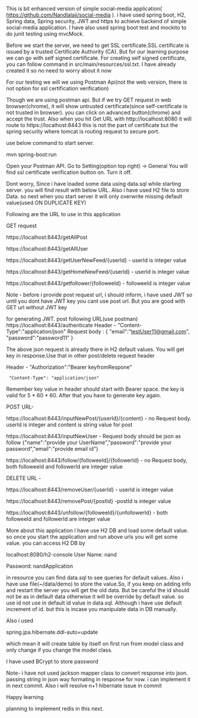 This is bit enhanced version of simple social-media application( https://github.com/Nandlalaji/social-media ). i have used spring boot, H2, Spring data, Spring security, JWT and https to achieve backend of simple social-media application. I have also used spring boot test and mockito to do junit testing using mvcMock.

Before we start the server, we need to get SSL certificate.SSL certificate is issued by a trusted Certificate Authority (CA). But for our learning purpose we can go with self signed certificate. For creating self signed certificate, you can follow command in src/main/resources/ssl.txt. I have already created it so no need to worry about it now

For our testing we will we using Postman Api(not the web version, there is not option for ssl certification verification)

Though we are using postman api. But if we try GET request in web browser(chrome), it will show untrusted certificate(since self-certificate is not trusted in browser). you can click on advanced button(chrome) and accept the trust. Also when you hit Get URL with http://localhost:8080 it will route to https://localhost:8443 this is not the part of certificate but the spring security where tomcat is routing request to secure port.

use below command to start server.

mvn spring-boot:run

Open your Postman API. Go to Setting(option top right) -> General
You will find ssl certificate verification button on. Turn it off. 

Dont worry, Since i have loaded some data using data.sql while starting server. you will find result with below URL. Also i have used H2 file to store Data. so next when you start server it will only overwrite missing default value(used ON DUPLICATE KEY)

Following are the URL to use in this application 

GET request 


https://localhost:8443/getAllPost

https://localhost:8443/getAllUser

https://localhost:8443/getUserNewFeed/{userId} - userId is integer value

https://localhost:8443/getHomeNewFeed/{userId} - userId is integer value

https://localhost:8443/getfollower/{followeeId} - followeeId is integer value

Note - before i provide post request url, i should inform, i have used JWT so until you dont have JWT key you cant use post url. But you are good with GET url without JWT key

for generating JWT. post following URL(use postman) https://localhost:8443/authenticate Header - "Content-Type":"application/json" Request body : { "email":"testUser11@gmail.com", "password":"password11" }

The above json request is already there in H2 default values. You will get key in response.Use that in other post/delete request header

Header - "Authorization":"Bearer keyfromRespone"
		
	 "Content-Type": "application/json"

Remember key value in header should start with Bearer space. the key is valid for 5 * 60 * 60. After that you have to generate key again.


POST URL- 


https://localhost:8443/inputNewPost/{userId}/{content} - no Request body. userId is integer and content is string value for post

https://localhost:8443/inputNewUser - Request body should be json as follow {"name":"provide your UserName","password":"provide your password","email":"provide email id"}

https://localhost:8443/follow/{followeeId}/{followerId} - no Request body, both followeeId and followerId are integer value


DELETE URL - 

https://localhost:8443/removeUser/{userId}  - userId is integer value

https://localhost:8443/removePost/{postId}   -postId is integer value

https://localhost:8443/unfollow/{followeeId}/{unfollowerId} - both followeeId and followerId are integer value

More about this application I have use H2 DB and load some default value. so once you start the application and run above urls you will get some value. you can access H2 DB by

localhost:8080/h2-console User Name: nand

Password: nandApplication

in resource you can find data.sql to see queries for default values. Also i have use file(~/data/demo) to store the value.So, if you keep on adding info and restart the server you will get the old data. But be careful the id should not be as in default data otherwise it will be override by default value. so use id not use in default id value in data.sql. Although i have use default increment of id. but this is incase you manipulate data in DB manually.

Also i used

spring.jpa.hibernate.ddl-auto=update

which mean it will create table by itself on first run from model class and only change if you change the model class.

I have used BCrypt to store password

Note- i have not used jackson mapper class to convert response into json. passing string in json way formating in response for now. i can implement it in next commit. Also i will resolve n+1 hibernate issue in commit 

Happy learning

planning to implement redis in this next.
